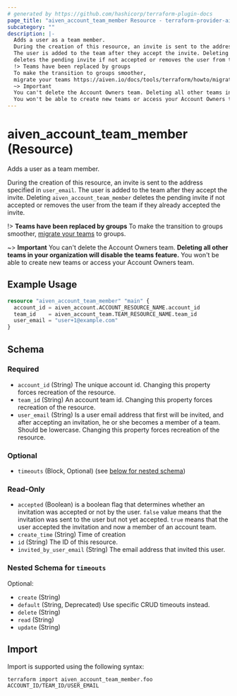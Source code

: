```yaml
---
# generated by https://github.com/hashicorp/terraform-plugin-docs
page_title: "aiven_account_team_member Resource - terraform-provider-aiven"
subcategory: ""
description: |-
  Adds a user as a team member.
  During the creation of this resource, an invite is sent to the address specified in user_email.
  The user is added to the team after they accept the invite. Deleting aiven_account_team_member
  deletes the pending invite if not accepted or removes the user from the team if they already accepted the invite.
  !> Teams have been replaced by groups
  To make the transition to groups smoother,
  migrate your teams https://aiven.io/docs/tools/terraform/howto/migrate-from-teams-to-groups to groups.
  ~> Important
  You can't delete the Account Owners team. Deleting all other teams in your organization will disable the teams feature.
  You won't be able to create new teams or access your Account Owners team.
---
```


# aiven_account_team_member (Resource)

Adds a user as a team member.

During the creation of this resource, an invite is sent to the address specified in `user_email`.
The user is added to the team after they accept the invite. Deleting `aiven_account_team_member`
deletes the pending invite if not accepted or removes the user from the team if they already accepted the invite.


!> **Teams have been replaced by groups**
To make the transition to groups smoother,
[migrate your teams](https://aiven.io/docs/tools/terraform/howto/migrate-from-teams-to-groups) to groups.

~> **Important**
You can't delete the Account Owners team. **Deleting all other teams in your organization will disable the teams feature.**
You won't be able to create new teams or access your Account Owners team.

## Example Usage

```terraform
resource "aiven_account_team_member" "main" {
  account_id = aiven_account.ACCOUNT_RESOURCE_NAME.account_id
  team_id    = aiven_account_team.TEAM_RESOURCE_NAME.team_id
  user_email = "user+1@example.com"
}
```

<!-- schema generated by tfplugindocs -->
## Schema

### Required

- `account_id` (String) The unique account id. Changing this property forces recreation of the resource.
- `team_id` (String) An account team id. Changing this property forces recreation of the resource.
- `user_email` (String) Is a user email address that first will be invited, and after accepting an invitation, he or she becomes a member of a team. Should be lowercase. Changing this property forces recreation of the resource.

### Optional

- `timeouts` (Block, Optional) (see [below for nested schema](#nestedblock--timeouts))

### Read-Only

- `accepted` (Boolean) is a boolean flag that determines whether an invitation was accepted or not by the user. `false` value means that the invitation was sent to the user but not yet accepted. `true` means that the user accepted the invitation and now a member of an account team.
- `create_time` (String) Time of creation
- `id` (String) The ID of this resource.
- `invited_by_user_email` (String) The email address that invited this user.

<a id="nestedblock--timeouts"></a>
### Nested Schema for `timeouts`

Optional:

- `create` (String)
- `default` (String, Deprecated) Use specific CRUD timeouts instead.
- `delete` (String)
- `read` (String)
- `update` (String)

## Import

Import is supported using the following syntax:

```shell
terraform import aiven_account_team_member.foo ACCOUNT_ID/TEAM_ID/USER_EMAIL
```
